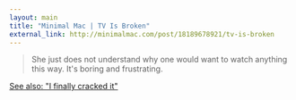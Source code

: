 ```yaml
---
layout: main
title: "Minimal Mac | TV Is Broken"
external_link: http://minimalmac.com/post/18189678921/tv-is-broken
---
```

>She just does not understand why one would want to watch anything this way. It's boring and frustrating.

[See also: "I finally cracked it"][1]

[1]: http://andybrett.com/bookmarks/68
